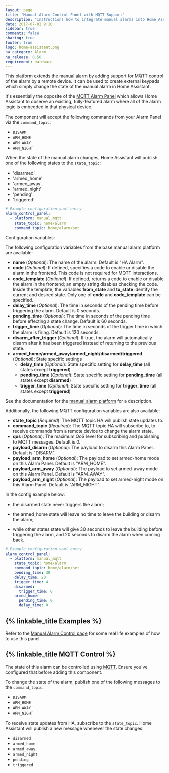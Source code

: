 ```yaml
---
layout: page
title: "Manual Alarm Control Panel with MQTT Support"
description: "Instructions how to integrate manual alarms into Home Assistant with MQTT support."
date: 2017-07-02 9:10
sidebar: true
comments: false
sharing: true
footer: true
logo: home-assistant.png
ha_category: Alarm
ha_release: 0.50
requirement: hardware
---
```


This platform extends the [manual alarm](/components/alarm_control_panel.manual/) by adding support for MQTT control of the alarm by a remote device. It can be used to create external keypads which simply change the state of the manual alarm in Home Assistant.

It's essentially the opposite of the [MQTT Alarm Panel](/components/alarm_control_panel.mqtt/) which allows Home Assistant to observe an existing, fully-featured alarm where all of the alarm logic is embedded in that physical device.

The component will accept the following commands from your Alarm Panel via the `command_topic`:

- `DISARM`
- `ARM_HOME`
- `ARM_AWAY`
- `ARM_NIGHT`

When the state of the manual alarm changes, Home Assistant will publish one of the following states to the `state_topic`:

- 'disarmed'
- 'armed_home'
- 'armed_away'
- 'armed_night'
- 'pending'
- 'triggered'

```yaml
# Example configuration.yaml entry
alarm_control_panel:
  - platform: manual_mqtt
    state_topic: home/alarm
    command_topic: home/alarm/set
```

Configuration variables:

The following configuration variables from the base manual alarm platform are available:

- **name** (*Optional*): The name of the alarm. Default is "HA Alarm".
- **code** (*Optional*): If defined, specifies a code to enable or disable the alarm in the frontend. This code is not required for MQTT interactions.
- **code_template** (*Optional*): If defined, returns a code to enable or disable the alarm in the frontend; an empty string disables checking the code.  Inside the template, the variables **from_state** and **to_state** identify the current and desired state.  Only one of **code** and **code_template** can be specified.
- **delay_time** (*Optional*): The time in seconds of the pending time before triggering the alarm. Default is 0 seconds.
- **pending_time** (*Optional*): The time in seconds of the pending time before effecting a state change. Default is 60 seconds.
- **trigger_time** (*Optional*): The time in seconds of the trigger time in which the alarm is firing. Default is 120 seconds.
- **disarm_after_trigger** (*Optional*): If true, the alarm will automatically disarm after it has been triggered instead of returning to the previous state.
- **armed_home/armed_away/armed_night/disarmed/triggered** (*Optional*): State specific settings
  - **delay_time** (*Optional*): State specific setting for **delay_time** (all states except **triggered**)
  - **pending_time** (*Optional*): State specific setting for **pending_time** (all states except **disarmed**)
  - **trigger_time** (*Optional*): State specific setting for **trigger_time** (all states except **triggered**)

See the documentation for the [manual alarm platform](../alarm_control_panel.manual/) for a description.

Additionally, the following MQTT configuration variables are also available:

- **state_topic** (*Required*): The MQTT topic HA will publish state updates to.
- **command_topic** (*Required*): The MQTT topic HA will subscribe to, to receive commands from a remote device to change the alarm state.
- **qos** (*Optional*): The maximum QoS level for subscribing and publishing to MQTT messages. Default is 0.
- **payload_disarm** (*Optional*): The payload to disarm this Alarm Panel. Default is "DISARM".
- **payload_arm_home** (*Optional*): The payload to set armed-home mode on this Alarm Panel. Default is "ARM_HOME".
- **payload_arm_away** (*Optional*): The payload to set armed-away mode on this Alarm Panel. Default is "ARM_AWAY".
- **payload_arm_night** (*Optional*): The payload to set armed-night mode on this Alarm Panel. Default is "ARM_NIGHT".

In the config example below:

- the disarmed state never triggers the alarm;

- the armed_home state will leave no time to leave the building or disarm the alarm;

- while other states state will give 30 seconds to leave the building before triggering the alarm, and 20 seconds to disarm the alarm when coming back.

```yaml
# Example configuration.yaml entry
alarm_control_panel:
  - platform: manual_mqtt
    state_topic: home/alarm
    command_topic: home/alarm/set
    pending_time: 30
    delay_time: 20
    trigger_time: 4
    disarmed:
      trigger_time: 0
    armed_home:
      pending_time: 0
      delay_time: 0
```

## {% linkable_title Examples %}

Refer to the [Manual Alarm Control page](/components/alarm_control_panel.manual/#examples) for some real life examples of how to use this panel.

## {% linkable_title MQTT Control %}

The state of this alarm can be controlled using [MQTT](/components/mqtt/). Ensure you've configured that before adding this component.

To change the state of the alarm, publish one of the following messages to the `command_topic`:

 - `DISARM`
 - `ARM_HOME`
 - `ARM_AWAY`
 - `ARM_NIGHT`

To receive state updates from HA, subscribe to the `state_topic`. Home Assistant will publish a new message whenever the state changes:

 - `disarmed`
 - `armed_home`
 - `armed_away`
 - `armed_night`
 - `pending`
 - `triggered`

